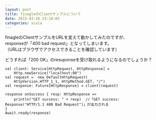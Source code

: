 ```yaml
---
layout: post
title: finagleのClientサンプルについて
date: 2015-03-26 23:10:03
categories: scala
---
```

<!-- {% raw %} -->
<p>finagleのClientサンプルをURLを変えて動かしてみたのですが、<br>
responseが「400 bad request」となってしまいます。<br>
（URLはブラウザでアクセスできることを確認しています）</p>

<p>どうすれば「200 OK」のresuponseを受け取れるようになるのでしょうか？ </p>

<pre><code>val client: Service[HttpRequest, HttpResponse] =
    Http.newService("localhost:80")
val request =  new DefaultHttpRequest(
    HttpVersion.HTTP_1_1, HttpMethod.GET, "/")
val response: Future[HttpResponse] = client(request)

response onSuccess { resp: HttpResponse =&gt;
    println("GET success: " + resp)  //「GET success: Response("HTTP/1.1 400 Bad Request")」が出力される
}
Await.ready(response)
</code></pre>
<!-- {% endraw %} -->
